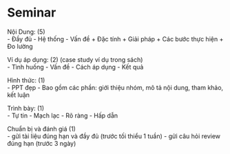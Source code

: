 
# Seminar

Nội Dung: (5)  
	- Đầy đủ
	- Hệ thống
	- Vấn đề + Đặc tính + Giải pháp + Các bước thực hiện + Đo lường
	
Ví dụ áp dụng: (2) (case study ví dụ trong sách)  
	- Tình huống 
	- Vấn đề
	- Cách áp dụng
	- Kết quả
	
Hình thức: (1)  
	- PPT đẹp
	- Bao gồm các phần: giới thiệu nhóm, mô tả nội dung, tham khảo, kết luận
	
Trình bày: (1)  
	- Tự tin
	- Mạch lạc 
	- Rõ ràng 
	- Hấp dẫn 
	
Chuẩn bị và đánh giá (1)  
	- gửi tài liệu đúng hạn và đầy đủ (trước tối thiểu 1 tuần)
	- gửi câu hỏi review đúng hạn (trước 3 ngày)
